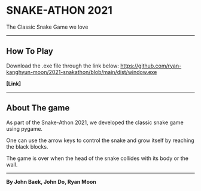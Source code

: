 # SNAKE-ATHON 2021 #

The Classic Snake Game we love

---

## How To Play ##
Download the .exe file through the link below:
https://github.com/ryan-kanghyun-moon/2021-snakathon/blob/main/dist/window.exe

**[Link]**

---

## About The game ##
As part of the Snake-Athon 2021, we developed the classic snake game using pygame. 

One can use the arrow keys to control the snake and grow itself by reaching the black blocks.

The game is over when the head of the snake collides with its body or the wall.

---

**By John Baek, John Do, Ryan Moon**
